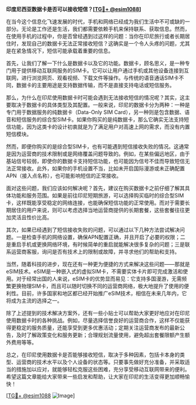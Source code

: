 **印度尼西亚数据卡是否可以接收短信？[[TG💪+ @esim1088](https://t.me/s/esim1088)]**

在当今这个信息化飞速发展的时代，手机和网络已经成为我们生活中不可或缺的一部分。无论是工作还是生活，我们都需要依赖手机来保持联系、获取信息。然而，在使用手机的过程中，你是否曾经遇到过这样的问题：当你在印尼旅行或者长期居住时，发现自己的数据卡无法正常接收短信？这确实是一个令人头疼的问题，尤其是在紧急情况下，短信可能承载着重要的信息。

首先，让我们了解一下什么是数据卡以及它的功能。数据卡，顾名思义，是一种专门用于提供移动互联网服务的SIM卡。它可以让用户通过手机或其他设备连接到互联网，进行浏览网页、观看视频、下载文件等操作。与传统的语音通话SIM卡不同，数据卡的主要用途是支持数据传输，而不是直接支持电话或短信服务。

那么，为什么在印尼使用数据卡时可能会遇到无法接收短信的情况呢？其实，这主要取决于数据卡的具体类型及其配置。一般来说，印尼的数据卡分为两种：一种是专门用于数据服务的纯数据卡（Data-Only SIM Card），另一种则是包含数据、语音和短信服务的综合型SIM卡。如果你购买的是纯数据卡，那么它确实无法支持短信功能，因为这类卡的设计初衷就是为了满足用户对高速上网的需求，而没有内置短信模块。

然而，即便你购买的是综合型SIM卡，也有可能遇到短信接收失败的情况。这通常是因为运营商的技术限制或是网络覆盖问题导致的。例如，在某些偏远地区，由于基站信号较弱，即使你的数据卡支持短信功能，也可能因为信号不佳而导致短信无法正常接收。此外，如果你的手机设置不当，比如未开启国际漫游或未正确配置APN（接入点名称），也可能影响短信的正常接收。

面对这些问题，我们应该如何解决呢？首先，建议在购买数据卡之前仔细了解其具体功能和服务范围。如果是前往印尼短期旅游，可以选择购买临时的综合型SIM卡，这样既能享受稳定的网络连接，也能确保短信功能的正常使用。而对于需要长期居住的用户来说，则可以考虑选择当地运营商提供的长期套餐，这些套餐往往更加灵活且性价比高。

其次，如果已经遇到了短信接收失败的问题，可以通过以下几种方法尝试解决问题。一是检查手机的网络设置，确保APN配置正确，并且开启了必要的权限；二是重启手机或更换网络环境，有时候简单的重启就能解决很多复杂的问题；三是联系运营商客服，询问是否有技术上的限制或故障，并寻求他们的帮助和支持。

当然，随着科技的进步，现在还有一种更为便捷的方式来解决这些问题——那就是eSIM技术。eSIM是一种嵌入式的虚拟SIM卡，不需要实体卡片即可完成激活和使用。对于经常出国的人来说，eSIM卡的优势显而易见：它支持多国漫游，无需频繁更换物理SIM卡，而且可以随时切换不同的运营商网络，极大地提升了使用的便利性。目前，许多国家和地区都已经开始推广eSIM技术，相信在未来几年内，它将成为主流的选择之一。

除了上述提到的技术解决方案外，还有一些小贴士可以帮助大家更好地应对在印尼使用数据卡时的各种挑战。例如，尽量选择信誉良好的运营商合作，这样不仅能获得更稳定的服务质量，还能享受到更多优惠活动；定期关注运营商发布的最新公告，及时了解政策变化和服务更新；合理规划流量使用，避免超出套餐限额产生额外费用等等。

总之，在印尼使用数据卡是否能够接收短信，取决于多种因素，包括卡本身的类型、运营商的技术水平以及个人设备的状态等。只要事先做好充分准备，并采取适当的措施加以应对，就能够轻松克服这些困难，充分享受移动互联网带来的便利。希望这篇文章能给大家带来一些启发和帮助，让大家在印尼的生活变得更加顺畅愉快！

[[TG💪+ @esim1088](https://t.me/s/esim1088) ![Image](https://i.postimg.cc/4NQfJmqS/Snipaste-2025-05-13-00-14-12.png)]